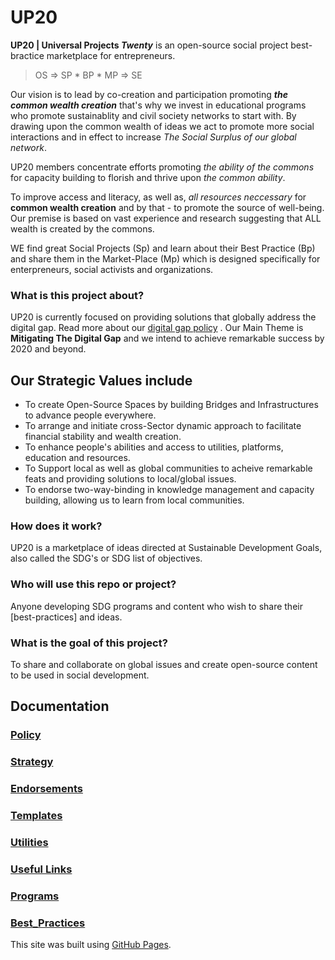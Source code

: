 # UP20
**UP20 | Universal Projects _Twenty_**
is an open-source social project best-bractice marketplace for entrepreneurs. 

> OS => SP * BP * MP => SE

Our vision is to lead by co-creation and participation promoting **_the common wealth creation_** that's why we invest in educational programs who promote sustainablity and civil society networks to start with. By drawing upon the common wealth of ideas we act to promote more social interactions and in effect to increase _The Social Surplus of our global network_.

UP20 members concentrate efforts promoting _the ability of the commons_ for capacity building to florish and thrive upon _the common ability_. 

To improve access and literacy, as well as, _all resources neccessary_ for **common wealth creation** and by that - to promote the source of well-being. 
Our premise is based on vast experience and research suggesting that ALL wealth is created by the commons.

WE find great Social Projects (Sp) and learn about their Best Practice (Bp) and share them in the Market-Place (Mp) which is designed specifically for enterpreneurs, social activists and organizations.

### What is this project about?
UP20 is currently focused on providing solutions that globally address the digital gap. Read more about our [digital gap policy](Policy.md) .
Our Main Theme is **Mitigating The Digital Gap** and we intend to achieve remarkable success by 2020 and beyond.

## Our Strategic Values include 
  - To create Open-Source Spaces by building Bridges and Infrastructures to advance people everywhere.
  - To arrange and initiate cross-Sector dynamic approach to facilitate financial stability and wealth creation.
  - To enhance people's abilities and access to utilities, platforms, education and resources.
  - To Support local as well as global communities to acheive remarkable feats and providing solutions to local/global issues.
  - To endorse two-way-binding in knowledge management and capacity building, allowing us to learn from local communities.
 

### How does it work?
  UP20 is a marketplace of ideas directed at Sustainable Development Goals, also called the SDG's or SDG list of objectives. 
### Who will use this repo or project?
  Anyone developing SDG programs and content who wish to share their [best-practices] and ideas.
### What is the goal of this project?
  To share and collaborate on global issues and create open-source content to be used in social development.


## Documentation
### [Policy](Policy.md)
### [Strategy](Docs/Strategy.md)
### [Endorsements](Docs/Endorsements.md)
### [Templates](Docs/Templates.md)
### [Utilities](Docs/Utilities.md)
### [Useful Links](Docs/Useful_Links.md)
### [Programs](Docs/Programs.md)
### [Best_Practices](Docs/Best_Practices.md)

This site was built using [GitHub Pages](https://pages.github.com/).
